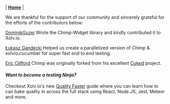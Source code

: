 | **[Home](/chimpy)** |

We are thankful for the support of our community and sincerely grateful for the efforts of the contributors below:

[DominikGuzei](https://github.com/DominikGuzei)
Wrote the Chimp-Widget library and kindly contributed it to Xolv.io.

[Łukasz Gandecki](https://github.com/lgandecki)
Helped us create a parallelized version of Chimp & xolvio:cucumber for super fast end to end testing.

[Eric Clifford](https://github.com/eclifford)
Chimp was originally forked from his excellent [Cuked](https://github.com/eclifford/cuked) project.

#### *Want to become a testing Ninja?*

Checkout Xolv.io's new [Quality Faster](https://www.qualityfaster.com/?utm_source=XolvOSS&utm_medium=OSSDocs&utm_content=ChimpRM-Home&utm_campaign=QFLaunch) guide where you can learn how to can bake quality in across the full stack using React, Node.JS, Jest, Meteor and more.